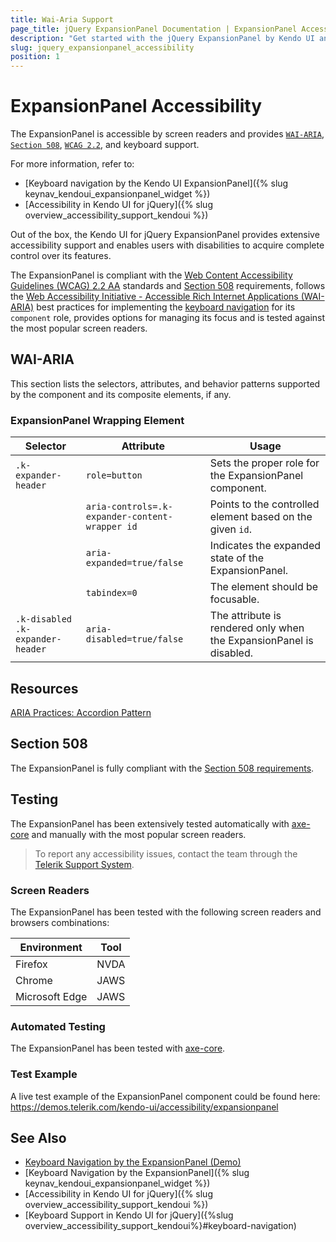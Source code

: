 ```yaml
---
title: Wai-Aria Support
page_title: jQuery ExpansionPanel Documentation | ExpansionPanel Accessibility
description: "Get started with the jQuery ExpansionPanel by Kendo UI and learn about its accessibility support for WAI-ARIA, Section 508, and WCAG 2.2."
slug: jquery_expansionpanel_accessibility
position: 1
---
```


# ExpansionPanel Accessibility

The ExpansionPanel is accessible by screen readers and provides [`WAI-ARIA`](https://www.w3.org/WAI/ARIA/apg/), [`Section 508`](https://www.section508.gov/), [`WCAG 2.2`](https://www.w3.org/TR/WCAG22/), and keyboard support.

For more information, refer to:
* [Keyboard navigation by the Kendo UI ExpansionPanel]({% slug keynav_kendoui_expansionpanel_widget %})
* [Accessibility in Kendo UI for jQuery]({% slug overview_accessibility_support_kendoui %})




Out of the box, the Kendo UI for jQuery ExpansionPanel provides extensive accessibility support and enables users with disabilities to acquire complete control over its features.


The ExpansionPanel is compliant with the [Web Content Accessibility Guidelines (WCAG) 2.2 AA](https://www.w3.org/TR/WCAG22/) standards and [Section 508](https://www.section508.gov/) requirements, follows the [Web Accessibility Initiative - Accessible Rich Internet Applications (WAI-ARIA)](https://www.w3.org/WAI/ARIA/apg/) best practices for implementing the [keyboard navigation](#keyboard-navigation) for its `component` role, provides options for managing its focus and is tested against the most popular screen readers.

## WAI-ARIA


This section lists the selectors, attributes, and behavior patterns supported by the component and its composite elements, if any.

### ExpansionPanel Wrapping Element

| Selector | Attribute | Usage |
| -------- | --------- | ----- |
| `.k-expander-header` | `role=button` | Sets the proper role for the ExpansionPanel component. |
|  | `aria-controls=.k-expander-content-wrapper id` | Points to the controlled element based on the given `id`. |
|  | `aria-expanded=true/false` | Indicates the expanded state of the ExpansionPanel. |
|  | `tabindex=0` | The element should be focusable. |
| `.k-disabled .k-expander-header` | `aria-disabled=true/false` | The attribute is rendered only when the ExpansionPanel is disabled. |

## Resources

[ARIA Practices: Accordion Pattern](https://www.w3.org/WAI/ARIA/apg/patterns/accordion/)

## Section 508


The ExpansionPanel is fully compliant with the [Section 508 requirements](http://www.section508.gov/).

## Testing


The ExpansionPanel has been extensively tested automatically with [axe-core](https://github.com/dequelabs/axe-core) and manually with the most popular screen readers.

> To report any accessibility issues, contact the team through the [Telerik Support System](https://www.telerik.com/account/support-center).

### Screen Readers


The ExpansionPanel has been tested with the following screen readers and browsers combinations:

| Environment | Tool |
| ----------- | ---- |
| Firefox | NVDA |
| Chrome | JAWS |
| Microsoft Edge | JAWS |



### Automated Testing

The ExpansionPanel has been tested with [axe-core](https://github.com/dequelabs/axe-core).

### Test Example

A live test example of the ExpansionPanel component could be found here: https://demos.telerik.com/kendo-ui/accessibility/expansionpanel

## See Also

* [Keyboard Navigation by the ExpansionPanel (Demo)](https://demos.telerik.com/kendo-ui/expansionpanel/keyboard-navigation)
* [Keyboard Navigation by the ExpansionPanel]({% slug keynav_kendoui_expansionpanel_widget %})
* [Accessibility in Kendo UI for jQuery]({% slug overview_accessibility_support_kendoui %})
* [Keyboard Support in Kendo UI for jQuery]({%slug overview_accessibility_support_kendoui%}#keyboard-navigation)